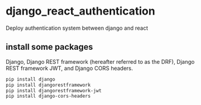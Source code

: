 # django_react_authentication

Deploy authentication system between django and react

## install some packages

 Django, Django REST framework (hereafter referred to as the DRF), Django REST framework JWT, and Django CORS headers.

 ```bash
 pip install django
 pip install djangorestframework
 pip install djangorestframework-jwt
 pip install django-cors-headers
 ```
